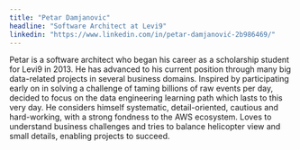 ```yaml
---
title: "Petar Damjanovic"
headline: "Software Architect at Levi9"
linkedin: "https://www.linkedin.com/in/petar-damjanović-2b986469/"
---
```


Petar is a software architect who began his career as a scholarship student for Levi9 in 2013. He has advanced to his current position through many big data-related projects in several business domains. Inspired by participating early on in solving a challenge of taming billions of raw events per day, decided to focus on the data engineering learning path which lasts to this very day. He considers himself systematic, detail-oriented, cautious and hard-working, with a strong fondness to the AWS ecosystem. Loves to understand business challenges and tries to balance helicopter view and small details, enabling projects to succeed.

